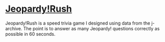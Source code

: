 # [Jeopardy!Rush](www.jeopardyrush.com)

Jeopardy!Rush is a speed trivia game I designed using data from the j-archive. The point is to answer as many Jeopardy! questions correctly as possible in 60 seconds.

